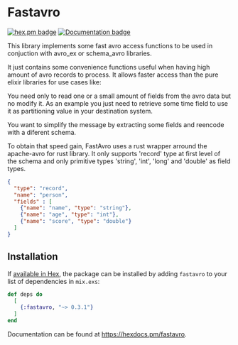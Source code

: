 # Fastavro

[![hex.pm badge](https://img.shields.io/badge/Package%20on%20hex.pm-informational)](https://hex.pm/packages/fastavro)
[![Documentation badge](https://img.shields.io/badge/Documentation-ff69b4)](https://hexdocs.pm/fastavro)

This library implements some fast avro access functions to be used in conjuction
with avro_ex or schema_avro libraries.

It just contains some convenience functions useful when having high amount of
avro records to process. It allows faster access than the pure elixir libraries
for use cases like:

You need only to read one or a small amount of fields from the avro data but no
modify it. As an example you just need to retrieve some time field to use it as
partitioning value in your destination system.

You want to simplify the message by extracting some fields and reencode with a
diferent schema.

To obtain that speed gain, FastAvro uses a rust wrapper arround the apache-avro
for rust library. It only supports 'record' type at first level of the schema
and only primitive types 'string', 'int', 'long' and 'double' as field types.

```json
{
  "type": "record",
  "name": "person",
  "fields" : [
    {"name": "name", "type": "string"},
    {"name": "age", "type": "int"},
    {"name": "score", "type": "double"}
  ]
}
```

## Installation

If [available in Hex](https://hex.pm/docs/publish), the package can be installed
by adding `fastavro` to your list of dependencies in `mix.exs`:

```elixir
def deps do
  [
    {:fastavro, "~> 0.3.1"}
  ]
end
```

Documentation can be found at <https://hexdocs.pm/fastavro>.

